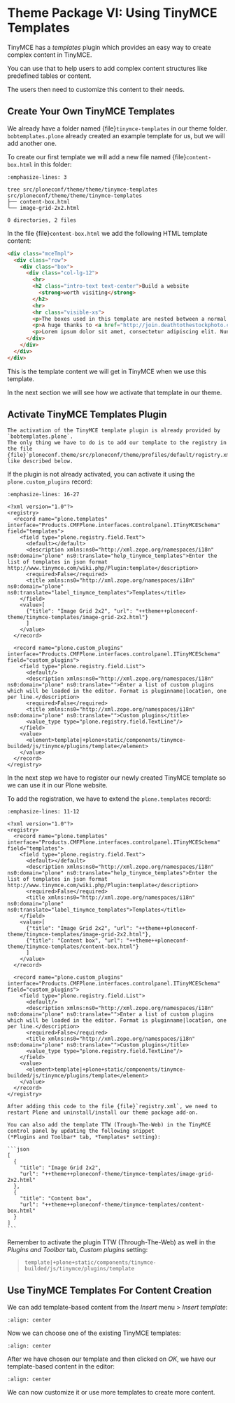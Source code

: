 # Theme Package VI: Using TinyMCE Templates

TinyMCE has a *templates* plugin which provides an easy way to create complex content in TinyMCE.

You can use that to help users to add complex content structures like predefined tables or content.

The users then need to customize this content to their needs.

## Create Your Own TinyMCE Templates

We already have a folder named {file}`tinymce-templates` in our theme folder.
`bobtemplates.plone` already created an example template for us, but we will add another one.

To create our first template we will add a new file named {file}`content-box.html` in this folder:

```{code-block} console
:emphasize-lines: 3

tree src/ploneconf/theme/theme/tinymce-templates
src/ploneconf/theme/theme/tinymce-templates
├── content-box.html
└── image-grid-2x2.html

0 directories, 2 files
```

In the file {file}`content-box.html` we add the following HTML template content:

```html
<div class="mceTmpl">
  <div class="row">
    <div class="box">
      <div class="col-lg-12">
        <hr>
        <h2 class="intro-text text-center">Build a website
          <strong>worth visiting</strong>
        </h2>
        <hr>
        <hr class="visible-xs">
        <p>The boxes used in this template are nested between a normal Bootstrap row and the start of your column layout. The boxes will be full-width boxes, so if you want to make them smaller then you will need to customize.</p>
        <p>A huge thanks to <a href="http://join.deathtothestockphoto.com/" target="_blank">Death to the Stock Photo</a> for allowing us to use the beautiful photos that make this template really come to life. When using this template, make sure your photos are decent. Also make sure that the file size on your photos is kept to a minumum to keep load times to a minimum.</p>
        <p>Lorem ipsum dolor sit amet, consectetur adipiscing elit. Nunc placerat diam quis nisl vestibulum dignissim. In hac habitasse platea dictumst. Interdum et malesuada fames ac ante ipsum primis in faucibus. Pellentesque habitant morbi tristique senectus et netus et malesuada fames ac turpis egestas.</p>
      </div>
    </div>
  </div>
</div>
```

This is the template content we will get in TinyMCE when we use this template.

In the next section we will see how we activate that template in our theme.

## Activate TinyMCE Templates Plugin

```{note}
The activation of the TinyMCE template plugin is already provided by `bobtemplates.plone`.
The only thing we have to do is to add our template to the registry in the file {file}`ploneconf.theme/src/ploneconf/theme/profiles/default/registry.xml`,
like described below.
```

If the plugin is not already activated, you can activate it using the `plone.custom_plugins` record:

```{code-block} xml
:emphasize-lines: 16-27

<?xml version="1.0"?>
<registry>
  <record name="plone.templates" interface="Products.CMFPlone.interfaces.controlpanel.ITinyMCESchema" field="templates">
    <field type="plone.registry.field.Text">
      <default></default>
      <description xmlns:ns0="http://xml.zope.org/namespaces/i18n" ns0:domain="plone" ns0:translate="help_tinymce_templates">Enter the list of templates in json format http://www.tinymce.com/wiki.php/Plugin:template</description>
      <required>False</required>
      <title xmlns:ns0="http://xml.zope.org/namespaces/i18n" ns0:domain="plone" ns0:translate="label_tinymce_templates">Templates</title>
    </field>
    <value>[
      {"title": "Image Grid 2x2", "url": "++theme++ploneconf-theme/tinymce-templates/image-grid-2x2.html"}
      ]
    </value>
  </record>

  <record name="plone.custom_plugins" interface="Products.CMFPlone.interfaces.controlpanel.ITinyMCESchema" field="custom_plugins">
    <field type="plone.registry.field.List">
      <default/>
      <description xmlns:ns0="http://xml.zope.org/namespaces/i18n" ns0:domain="plone" ns0:translate="">Enter a list of custom plugins which will be loaded in the editor. Format is pluginname|location, one per line.</description>
      <required>False</required>
      <title xmlns:ns0="http://xml.zope.org/namespaces/i18n" ns0:domain="plone" ns0:translate="">Custom plugins</title>
      <value_type type="plone.registry.field.TextLine"/>
    </field>
    <value>
      <element>template|+plone+static/components/tinymce-builded/js/tinymce/plugins/template</element>
    </value>
  </record>
</registry>
```

In the next step we have to register our newly created TinyMCE template so we can use it in our Plone website.

To add the registration, we have to extend the `plone.templates` record:

```{code-block} xml
:emphasize-lines: 11-12

<?xml version="1.0"?>
<registry>
  <record name="plone.templates" interface="Products.CMFPlone.interfaces.controlpanel.ITinyMCESchema" field="templates">
    <field type="plone.registry.field.Text">
      <default></default>
      <description xmlns:ns0="http://xml.zope.org/namespaces/i18n" ns0:domain="plone" ns0:translate="help_tinymce_templates">Enter the list of templates in json format http://www.tinymce.com/wiki.php/Plugin:template</description>
      <required>False</required>
      <title xmlns:ns0="http://xml.zope.org/namespaces/i18n" ns0:domain="plone" ns0:translate="label_tinymce_templates">Templates</title>
    </field>
    <value>[
      {"title": "Image Grid 2x2", "url": "++theme++ploneconf-theme/tinymce-templates/image-grid-2x2.html"},
      {"title": "Content box", "url": "++theme++ploneconf-theme/tinymce-templates/content-box.html"}
      ]
    </value>
  </record>

  <record name="plone.custom_plugins" interface="Products.CMFPlone.interfaces.controlpanel.ITinyMCESchema" field="custom_plugins">
    <field type="plone.registry.field.List">
      <default/>
      <description xmlns:ns0="http://xml.zope.org/namespaces/i18n" ns0:domain="plone" ns0:translate="">Enter a list of custom plugins which will be loaded in the editor. Format is pluginname|location, one per line.</description>
      <required>False</required>
      <title xmlns:ns0="http://xml.zope.org/namespaces/i18n" ns0:domain="plone" ns0:translate="">Custom plugins</title>
      <value_type type="plone.registry.field.TextLine"/>
    </field>
    <value>
      <element>template|+plone+static/components/tinymce-builded/js/tinymce/plugins/template</element>
    </value>
  </record>
</registry>
```

```{note}
After adding this code to the file {file}`registry.xml`, we need to restart Plone and uninstall/install our theme package add-on.
```

````{hint}
You can also add the template TTW (Trough-The-Web) in the TinyMCE control panel by updating the following snippet
(*Plugins and Toolbar* tab, *Templates* setting):

```json
[
  {
    "title": "Image Grid 2x2",
    "url": "++theme++ploneconf-theme/tinymce-templates/image-grid-2x2.html"
  },
  {
    "title": "Content box",
    "url": "++theme++ploneconf-theme/tinymce-templates/content-box.html"
  }
]
```
````

Remember to activate the plugin TTW (Through-The-Web) as well in the *Plugins and Toolbar* tab, *Custom plugins* setting:

> ```text
> template|+plone+static/components/tinymce-builded/js/tinymce/plugins/template
> ```

## Use TinyMCE Templates For Content Creation

We can add template-based content from the *Insert* menu > *Insert template*:

```{image} _static/theming-tinymce-insert-template.jpg
:align: center
```

Now we can choose one of the existing TinyMCE templates:

```{image} _static/theming-tinymce-choose-template.jpg
:align: center
```

After we have chosen our template and then clicked on *OK*, we have our template-based content in the editor:

```{image} _static/theming-tinymce-insert-template-result.jpg
:align: center
```

We can now customize it or use more templates to create more content.
